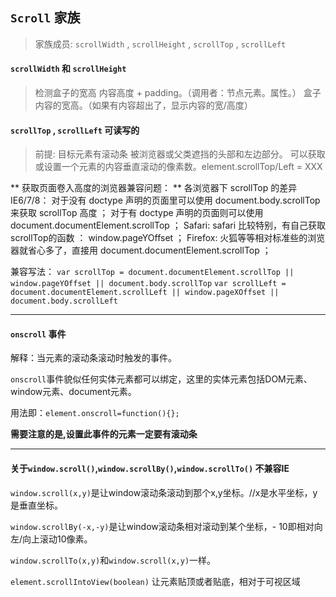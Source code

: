 ## `Scroll` 家族

> 家族成员: `scrollWidth` , `scrollHeight` , `scrollTop` , `scrollLeft`

#### `scrollWidth` 和 `scrollHeight`

> 检测盒子的宽高  内容高度 + padding。（调用者：节点元素。属性。）
> 盒子内容的宽高。（如果有内容超出了，显示内容的宽/高度）

#### `scrollTop` , `scrollLeft`	可读写的

> 前提: 目标元素有滚动条
> 被浏览器或父类遮挡的头部和左边部分。
> 可以获取或设置一个元素的内容垂直滚动的像素数。element.scrollTop/Left = XXX

** 获取页面卷入高度的浏览器兼容问题： **
各浏览器下 scrollTop 的差异 
IE6/7/8： 
对于没有 doctype 声明的页面里可以使用  document.body.scrollTop 来获取 scrollTop 高度 ； 
对于有 doctype 声明的页面则可以使用 document.documentElement.scrollTop ；
Safari: 
safari 比较特别，有自己获取scrollTop的函数 ： window.pageYOffset ； 
Firefox: 
火狐等等相对标准些的浏览器就省心多了，直接用 document.documentElement.scrollTop ；


兼容写法：
`var scrollTop = document.documentElement.scrollTop || window.pageYOffset || document.body.scrollTop`
`var scrollLeft = document.documentElement.scrollLeft || window.pageXOffset || document.body.scrollLeft`



---------------------------


#### `onscroll` 事件

解释：当元素的滚动条滚动时触发的事件。

`onscroll`事件貌似任何实体元素都可以绑定，这里的实体元素包括DOM元素、window元素、document元素。

用法即：`element.onscroll=function(){};`

**需要注意的是,设置此事件的元素一定要有滚动条**


----------------------------------



#### 关于`window.scroll()`,`window.scrollBy()`,`window.scrollTo()` 不兼容IE

`window.scroll(x,y)`是让window滚动条滚动到那个x,y坐标。//x是水平坐标，y是垂直坐标。

`window.scrollBy(-x,-y)`是让window滚动条相对滚动到某个坐标，- 10即相对向左/向上滚动10像素。

`window.scrollTo(x,y)`和`window.scroll(x,y)`一样。

`element.scrollIntoView(boolean)` 让元素贴顶或者贴底，相对于可视区域



